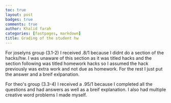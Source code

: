 ```yaml
---
toc: true
layout: post
badges: true
comments: true
author: Khalid farah
categories: [fastpages, markdown]
title: Grading of the student hw
---
```


For joselyns group (3.1-2) I received .8/1 because I didnt do a section of the hacks/hw. I was unaware of this section as it was titled hacks and the section following was titled homework hacks so I assumed the hack previously was extra work and not due as homework. For the rest I just put the answer and a breif exlpanation.

For theo's group (3.3-4) I received a .95/1 because I completed all the questions and had answers as well as a breif explanation. I also had multiple creative word problems I made myself.

